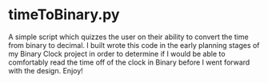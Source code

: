 # timeToBinary.py

A simple script which quizzes the user on their ability to convert the time from binary to decimal. I built wrote this code in the early planning stages of my Binary Clock project in order to determine if I would be able to comfortably read the time off of the clock in Binary before I went forward with the design. Enjoy!
